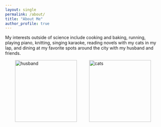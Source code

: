 ```yaml
---
layout: single
permalink: /about/
title: "About Me"
author_profile: true
---
```


My interests outside of science include cooking and baking, running, playing piano, knitting, singing karaoke, reading novels with my cats in my lap, and dining at my favorite spots around the city with my husband and friends.


<div style="display: flex; justify-content: center; gap: 40px;">
  <img src="{{ '/assets/images/husband.jpeg' | relative_url }}" alt="husband" style="width:200px;">
  <img src="{{ '/assets/images/cats.jpeg' | relative_url }}" alt="cats" style="width:200px;">
</div>

